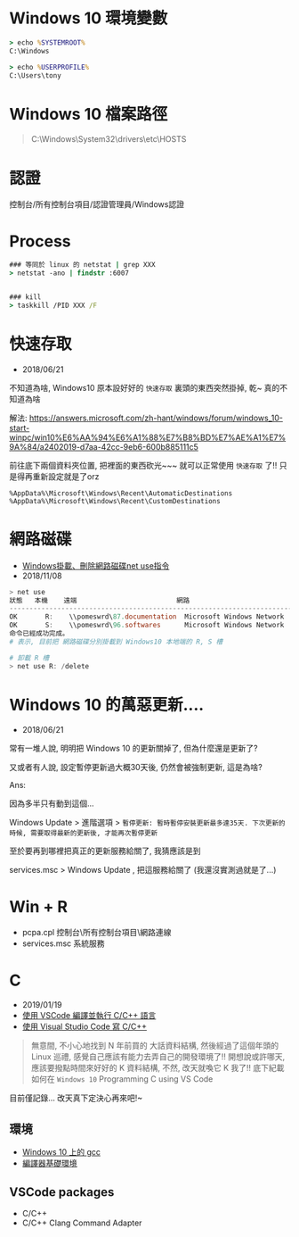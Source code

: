 # Windows 10 環境變數

```cmd
> echo %SYSTEMROOT%
C:\Windows

> echo %USERPROFILE%
C:\Users\tony
```


# Windows 10 檔案路徑

> C:\Windows\System32\drivers\etc\HOSTS


# 認證

控制台/所有控制台項目/認證管理員/Windows認證


# Process

```cmd
### 等同於 linux 的 netstat | grep XXX
> netstat -ano | findstr :6007


### kill
> taskkill /PID XXX /F
```


# 快速存取

- 2018/06/21

不知道為啥, Windows10 原本設好好的 `快速存取` 裏頭的東西突然掛掉, 乾~  真的不知道為啥

解法: https://answers.microsoft.com/zh-hant/windows/forum/windows_10-start-winpc/win10%E6%AA%94%E6%A1%88%E7%B8%BD%E7%AE%A1%E7%9A%84/a2402019-d7aa-42cc-9eb6-600b885111c5

前往底下兩個資料夾位置, 把裡面的東西砍光~~~  就可以正常使用 `快速存取` 了!! 只是得再重新設定就是了orz
```
%AppData%\Microsoft\Windows\Recent\AutomaticDestinations
%AppData%\Microsoft\Windows\Recent\CustomDestinations
```


# 網路磁碟

- [Windows掛載、刪除網路磁碟net use指令](http://dannysun-unknown.blogspot.com/2017/10/windowsnet-use.html)
- 2018/11/08



```powershell
> net use
狀態   本機    遠端                         網路
-------------------------------------------------------------------------------
OK       R:    \\pomeswrd\87.documentation  Microsoft Windows Network
OK       S:    \\pomeswrd\96.softwares      Microsoft Windows Network
命令已經成功完成。
# 表示, 目前把 網路磁碟分別掛載到 Windows10 本地端的 R, S 槽

# 卸載 R 槽
> net use R: /delete
```


# Windows 10 的萬惡更新....

- 2018/06/21

常有一堆人說, 明明把 Windows 10 的更新關掉了, 但為什麼還是更新了?

又或者有人說, 設定暫停更新過大概30天後, 仍然會被強制更新, 這是為啥?

Ans:

因為多半只有動到這個...

Windows Update > 進階選項 > `暫停更新: 暫時暫停安裝更新最多達35天. 下次更新的時候, 需要取得最新的更新後, 才能再次暫停更新`

至於要再到哪裡把真正的更新服務給關了, 我猜應該是到

services.msc > Windows Update , 把這服務給關了 (我還沒實測過就是了...) 


# Win + R 

- pcpa.cpl        控制台\所有控制台項目\網路連線
- services.msc    系統服務


# C

- 2019/01/19
- [使用 VSCode 編譯並執行 C/C++ 語言](https://junyou.tw/vscode-c/)
- [使用 Visual Studio Code 寫 C/C++](https://blog.darkthread.net/blog/write-c-with-vscode/)

> 無意間, 不小心地找到 N 年前買的 大話資料結構, 然後經過了這個年頭的 Linux 巡禮, 感覺自己應該有能力去弄自己的開發環境了!! 開想說或許哪天, 應該要撥點時間來好好的 K 資料結構, 不然, 改天就喚它 K 我了!! 底下紀載如何在 `Windows 10` Programming C using VS Code

目前僅記錄... 改天真下定決心再來吧!~


## 環境

- [Windows 10 上的 gcc](https://sourceforge.net/projects/mingw-w64/)
- [編譯器基礎環境](http://releases.llvm.org/download.html)


## VSCode packages

- C/C++
- C/C++ Clang Command Adapter


